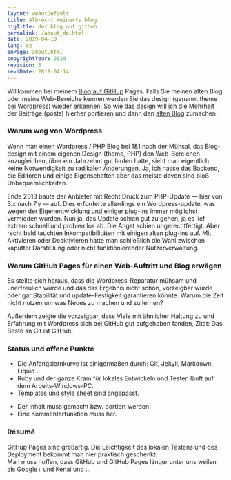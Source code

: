 ```yaml
---
layout: weAutDefault
title: Albrecht Weinerts blog
bigTitle: der blog auf github
permalink: /about_de.html
date: 2019-04-10
lang: de
enPage: about.html 
copyrightYear: 2019
revision: 3
reviDate: 2019-04-14
---
```


Willkommen bei meinem 
[Blog auf GitHup](/index.html "Inhalt / Beiträge siehe hier") Pages. Falls Sie
meinen alten Blog oder meine Web-Bereiche kennen werden Sie das design 
(genannt theme bei Wordpress)  wieder erkennen. So wie das design will ich
die Mehrheit der Beiträge (posts) hierher portieren und dann den 
[alten Blog](https://blog.a-weinert.de/le_blog/ "zum alten Wordpress Blog") zumachen.

### Warum weg von Wordpress

Wenn man einen Wordpress / PHP Blog bei 1&1 nach der Mühsal, das Blog-design 
mit einem eigenen Design (theme, PHP) den Web-Bereichen anzugleichen, über
ein Jahrzehnt gut laufen hatte, sieht man eigentlich keine Notwendigkeit
zu radikalen Änderungen. Ja, ich hasse das Backend, die Editoren und einige
Eigenschaften aber das meiste davon sind bloß Unbequemlichkeiten.

Ende 2018 baute der Anbieter mit Recht Druck zum PHP-Update &mdash; hier
von 3.x nach 7.y &mdash; auf. Dies erforderte allerdings ein 
Wordpress-update, was wegen der Eigenentwicklung und einiger plug-ins immer
möglichst vermieden wurden. Nun ja, das Update schien gut zu gehen, ja es 
lief extrem schnell und problemlos ab. Die Angst schien ungerechtfertigt.
Aber recht bald tauchten Inkompatibilitäten mit einigen alten plug-ins auf.
Mit Aktivieren
oder Deaktivieren hatte man schließlich die Wahl zwischen kaputter 
Darstellung oder nicht funktionierender Nutzerverwaltung.


### Warum GitHub Pages für einen Web-Auftritt und Blog erwägen

Es stellte sich heraus, dass die Wordpress-Reparatur mühsam und unerfreulich 
würde und das das Ergebnis nicht schön, vorzeigbar würde oder gar Stabilität
und update-Festigkeit garantieren könnte. Warum die Zeit nicht nutzen um 
was Neues zu machen und zu lernen?

Außerdem zeigte die vorzeigbar, dass Viele mit ähnlicher Haltung zu und
Erfahrung mit Wordpress sich bei GitHub gut aufgehoben fanden, Zitat: Das 
Beste an Git ist GitHub.

### Status und offene Punkte

+ Die Anfangslernkurve ist einigermaßen durch: Git, Jekyll, Markdown, Liquid ... 
+ Ruby und der ganze Kram für lokales Entwickeln und Testen läuft auf dem
Arbeits-Windows-PC.
+ Templates und style sheet sind angepasst.

- Der Inhalt muss gemacht bzw. portiert werden.
- Eine Kommentarfunktion muss her.

### Résumé 

GitHup Pages sind großartig. Die Leichtigkeit des lokalen Testens und des 
Deployment bekommt man hier praktisch geschenkt.<br />
Man muss hoffen, dass GitHub und GitHub Pages länger unter uns weilen als
Google+ und Kenai und  ...